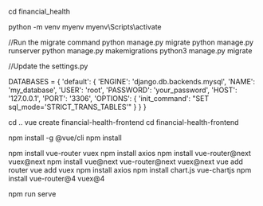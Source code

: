 <p>cd financial_health</p>

<p>python -m venv myenv  myenv\Scripts\activate</p>

<p> //Run the migrate command python manage.py migrate  python manage.py runserver python manage.py makemigrations  python3 manage.py migrate</p>

<p> //Update the settings.py</p>

<p>DATABASES = {   'default': {   'ENGINE': 'django.db.backends.mysql',   'NAME': 'my_database',   'USER': 'root',   'PASSWORD': 'your_password',   'HOST': '127.0.0.1',   'PORT': '3306',   'OPTIONS': {   'init_command': &quot;SET sql_mode='STRICT_TRANS_TABLES'&quot;   }   }  }</p>

<p></p>

<p>cd .. vue create financial-health-frontend cd financial-health-frontend</p>

<p>npm install -g @vue/cli npm install</p>

<p></p>

<p>npm install vue-router vuex npm install axios npm install vue-router@next vuex@next npm install vue@next vue-router@next vuex@next vue add router vue add vuex npm install axios npm install chart.js vue-chartjs npm install vue-router@4 vuex@4</p>

<p>npm run serve</p>
